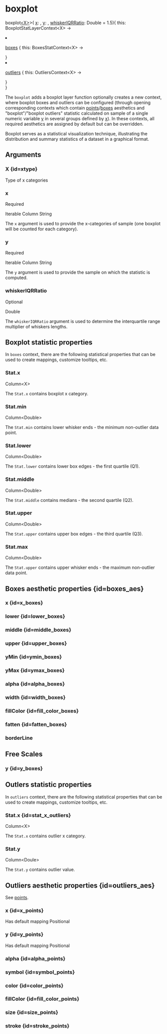 # boxplot

<tldr>
<p><format style="bold" color="GoldenRod">
boxplot<a href="#xtype"><format color="Blue">&lt;X></format></a>></format>(
<a href="#x"><format style="bold" color="CadetBlue">x</format></a>:
<include from="arguments.topic" element-id="signature-of-sample-x"></include>,
<a href="#y"><format style="bold" color="CadetBlue">y</format></a>:
<include from="arguments.topic" element-id="signature-of-sample"></include>,
<a href="#whiskeriqrratio"><format style="bold" color="DarkGray">whiskerIQRRatio</format></a>: 
Double = 1.5)<format style="italic">{ this: BoxplotStatLayerContext&lt;X> -></format></p>
<list type="none">
<li>
<p><a href="#boxes_aes">boxes</a> <format style="italic">{ this: BoxesStatContext&lt;X> -></format></p>
<include from="interfaces.topic" element-id="interface-of-boxes"/>
<format style="italic">}</format>
</li>
<li>
<p><a href="#outliers_aes">outliers</a> <format style="italic">{ this: OutliersContext&lt;X> -></format></p>
<include from="interfaces.topic" element-id="interface-of-points"/>
<format style="italic">}</format>
</li>
</list>
<format style="italic">}</format>
</tldr>

The `boxplot` adds a boxplot layer
function optionally creates a new context, where boxplot boxes and outliers can be configured 
(through opening corresponding contexts which contain [points](https://kotlin.github.io/kandy/points-api.html)/[boxes](https://kotlin.github.io/kandy/boxes-api.html) 
aesthetics and "boxplot"/"boxplot outliers" statistic calculated
on sample of a single numeric variable [y](#y)
in several groups defined by [x](#x)).
In these contexts, all required aesthetics are assigned by default but can be overridden.

Boxplot serves as a statistical visualization technique,
illustrating the distribution and summary statistics of a dataset in a graphical format.

## Arguments

### X {id=xtype}

<p>Type of x categories</p>

### x

<p><format style="superscript" color="Red">Required</format> </p>
<p> 
<format style="superscript" color="#E8488B">Iterable</format> 
<format style="superscript" color="#E8488B">Column</format> 
<format style="superscript" color="#E8488B">String</format> 
</p>
<p> The <code>x</code> argument is used to provide the
x-categories of sample (one boxplot will be counted for each category). 
</p>

### y

<p><format style="superscript" color="Red">Required</format> </p>
<p> 
<format style="superscript" color="#E8488B">Iterable</format> 
<format style="superscript" color="#E8488B">Column</format> 
<format style="superscript" color="#E8488B">String</format> 
</p>
<p> The <code>y</code> argument is used to provide the sample on which the statistic is computed. 
</p>

### whiskerIQRRatio

<p> <format style="superscript" color="LightSlateGray">Optional</format> </p>
<p> <format style="superscript" color="#E8488B">Double</format></p>
<p> The <code>whiskerIQRRatio</code> argument is used to determine the
interquartile range multiplier of whiskers lengths.</p>

## Boxplot statistic properties

In `boxes` context, there are the following statistical properties that can be used
to create mappings, customize tooltips, etc.

### Stat.x

<p><format style="superscript" color="#E8488B">Column&lt;X></format></p>
<p>The <code>Stat.x</code> contains boxplot x category. 
</p>

### Stat.min

<p><format style="superscript" color="#E8488B">Column&lt;Double></format></p>
<p>The <code>Stat.min</code> contains lower whisker ends - the minimum non-outlier data point. 
</p>

### Stat.lower

<p><format style="superscript" color="#E8488B">Column&lt;Double></format></p>
<p>The <code>Stat.lower</code> contains lower box edges - the first quartile (Q1).
</p>

### Stat.middle

<p><format style="superscript" color="#E8488B">Column&lt;Double></format></p>
<p>The <code>Stat.middle</code> contains medians - the second quartile (Q2).
</p>

### Stat.upper

<p><format style="superscript" color="#E8488B">Column&lt;Double></format></p>
<p>The <code>Stat.upper</code> contains upper box edges - the third quartile (Q3). 
</p>

### Stat.max

<p><format style="superscript" color="#E8488B">Column&lt;Double></format></p>
<p>The <code>Stat.upper</code> contains upper whisker ends - the maximum non-outlier data point. 
</p>

## Boxes aesthetic properties {id=boxes_aes}

### x {id=x_boxes}

<include from="properties.topic" element-id="x-property-default"/>

### lower {id=lower_boxes}

<include from="properties.topic" element-id="req-position-aes-desc-default"/>

<include from="properties.topic" element-id="lower-property-desc"/>

### middle {id=middle_boxes}

<include from="properties.topic" element-id="req-position-aes-desc-default"/>

<include from="properties.topic" element-id="middle-property-desc"/>

### upper {id=upper_boxes}

<include from="properties.topic" element-id="req-position-aes-desc-default"/>

<include from="properties.topic" element-id="upper-property-desc"/>

### yMin {id=ymin_boxes}

<include from="properties.topic" element-id="yMin-property-default"/>

### yMax {id=ymax_boxes}

<include from="properties.topic" element-id="yMax-property-default"/>

### alpha {id=alpha_boxes}

<include from="properties.topic" element-id="alpha-property"/>

### width {id=width_boxes}

<include from="properties.topic" element-id="width-property"/>

### fillColor {id=fill_color_boxes}

<include from="properties.topic" element-id="fillColor-property"/>

### fatten {id=fatten_boxes}

<include from="properties.topic" element-id="fatten-property"/>

### borderLine

<include from="properties.topic" element-id="borderLine-property"/>

## Free Scales

### y {id=y_boxes}

<include from="properties.topic" element-id="yFree-property"/>

## Outlers statistic properties

In `outliers` context, there are the following statistical properties that can be used
to create mappings, customize tooltips, etc.

### Stat.x {id=stat_x_outliers}

<p><format style="superscript" color="#E8488B">Column&lt;X></format></p>
<p>The <code>Stat.x</code> contains outlier x category. 
</p>

### Stat.y

<p><format style="superscript" color="#E8488B">Column&lt;Doule></format></p>
<p>The <code>Stat.y</code> contains outlier value. 
</p>

## Outliers aesthetic properties {id=outliers_aes}

See [points](https://kotlin.github.io/kandy/points-api.html).

### x {id=x_points}

<p>
<format style="superscript" color="Green">Has default mapping</format> 
<format style="superscript" color="#89CFF0">Positional</format> 
</p>
<include from="properties.topic" element-id="x-property-desc"/>

### y {id=y_points}

<p>
<format style="superscript" color="Green">Has default mapping</format> 
<format style="superscript" color="#89CFF0">Positional</format> 
</p>
<include from="properties.topic" element-id="y-property-desc"/>

### alpha {id=alpha_points}

<include from="properties.topic" element-id="alpha-property"/>

### symbol {id=symbol_points}

<include from="properties.topic" element-id="symbol-property"/>

### color {id=color_points}

<include from="properties.topic" element-id="color-property"/>

### fillColor {id=fill_color_points}

<include from="properties.topic" element-id="fillColor-property"/>

### size {id=size_points}

<include from="properties.topic" element-id="size-property"/>

### stroke {id=stroke_points}

<include from="properties.topic" element-id="stroke-point-property"/>
